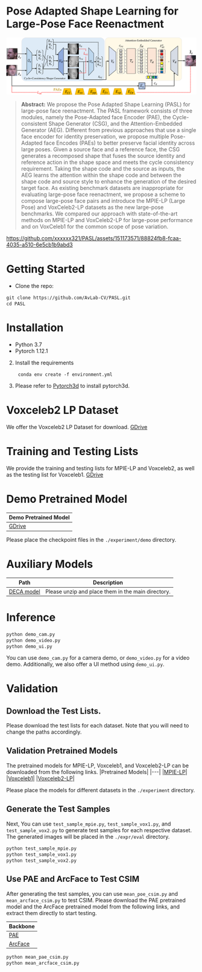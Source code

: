 # Pose Adapted Shape Learning for Large-Pose Face Reenactment
![PASL.png](PASL.png)
> **Abstract:** We propose the Pose Adapted Shape Learning (PASL) for large-pose face reenactment. The PASL framework consists of three modules, namely the Pose-Adapted face Encoder (PAE), the Cycle-consistent Shape Generator (CSG), and the Attention-Embedded Generator (AEG). Different from previous approaches that use a single face encoder for identity preservation, we propose multiple Pose-Adapted face Encodes (PAEs) to better preserve facial identity across large poses.  Given a source face and a reference face, the CSG generates a recomposed shape that fuses the source identity and reference action in the shape space and meets the cycle consistency requirement. Taking the shape code and the source as inputs, the AEG learns the attention within the shape code and between the shape code and source style to enhance the generation of the desired target face. As existing benchmark datasets are inappropriate for evaluating large-pose face reenactment, we propose a scheme to compose large-pose face pairs and introduce the MPIE-LP (Large Pose) and VoxCeleb2-LP datasets as the new large-pose benchmarks. We compared our approach with state-of-the-art methods on MPIE-LP and VoxCeleb2-LP for large-pose performance and on VoxCeleb1 for the common scope of pose variation.


https://github.com/xxxxxx321/PASL/assets/151173571/88824fb8-fcaa-4035-a510-6e5cb1b9abd3







# Getting Started
- Clone the repo:
```
git clone https://github.com/AvLab-CV/PASL.git
cd PASL
```
# Installation
- Python 3.7
- Pytorch 1.12.1
2. Install the requirements
   ```
    conda env create -f environment.yml
    ```
3. Please refer to [Pytorch3d](https://github.com/facebookresearch/pytorch3d/blob/main/INSTALL.md) to install pytorch3d.

# Voxceleb2 LP Dataset
We offer the Voxceleb2 LP Dataset for download.
[GDrive](https://drive.google.com/drive/folders/1kHeXm9hOPCsF1Jyh9hVTqvPagYvvf-w8?usp=sharing)

# Training and Testing Lists 
We provide the training and testing lists for MPIE-LP and Voxceleb2, as well as the testing list for Voxceleb1.
[GDrive](https://drive.google.com/drive/folders/13yte5HkvXfZvToAN0jebS304Lj009rzo?usp=sharing)

# Demo Pretrained Model
|Demo Pretrained Model|
|---|
|[GDrive](https://drive.google.com/drive/folders/1yHrOIKB0cttrDxHeAN5Yh8KOjGy3CNHy?usp=sharing)|

Please place the checkpoint files in the `./experiment/demo` directory.

# Auxiliary Models
|Path|Description|
|---|---|
|[DECA model](https://drive.google.com/file/d/1oMwg5xzkgPkYiZT_ZUCwk7CdttEbubkD/view?usp=sharing)|Please unzip and place them in the main directory.|

# Inference
```
python demo_cam.py
python demo_video.py
python demo_ui.py
```
You can use `demo_cam.py` for a camera demo, or `demo_video.py` for a video demo. Additionally, we also offer a UI method using `demo_ui.py`.

# Validation
## Download the Test Lists.
Please download the test lists for each dataset. Note that you will need to change the paths accordingly.

## Validation Pretrained Models
The pretrained models for MPIE-LP, Voxceleb1, and Voxceleb2-LP can be downloaded from the following links.
|Pretrained Models|
|---|
|[MPIE-LP](https://drive.google.com/drive/folders/1LtU6YMu6OK2MI4d7s7pFiMJsEc7r_FN1?usp=sharing)|
|[Voxceleb1](https://drive.google.com/drive/folders/1QPcTccAXWvdpZGfm5knLZm_GkyBD9tZw?usp=sharing)|
|[Voxceleb2-LP]()|

Please place the models for different datasets in the `./experiment` directory.

## Generate the Test Samples
Next, You can use `test_sample_mpie.py`, `test_sample_vox1.py`, and `test_sample_vox2.py` to generate test samples for each respective dataset. The generated images will be placed in the `./expr/eval` directory.

```
python test_sample_mpie.py
python test_sample_vox1.py
python test_sample_vox2.py
```

## Use PAE and ArcFace to Test CSIM
After generating the test samples, you can use `mean_poe_csim.py` and `mean_arcface_csim.py` to test CSIM. Please download the PAE pretrained model and the ArcFace pretrained model from the following links, and extract them directly to start testing.

|Backbone|
|---|
|[PAE](https://drive.google.com/file/d/1zU1YTRstgrdJ7hwjl9CVjgFnNAyNFLZS/view?usp=sharing)|Unzip it and place it into the data directory|
|[ArcFace](https://drive.google.com/file/d/10RPCyfVHWuCOLb7RPN3YAJ0KnYITDCgZ/view?usp=sharing)|Unzip it and place it into the main directory|

```
python mean_pae_csim.py
python mean_arcface_csim.py
```
    

